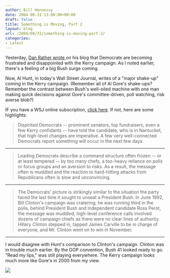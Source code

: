 ```yaml
---
author: Bill Hennessy
date: 2004-08-31 13:00:00+00:00
draft: false
title: Something is Moving, Part 2
layout: blog
url: /2004/08/31/something-is-moving-part-2/
categories:
- Latest
---
```


Yesterday, [Dan Rather wrote ](https://www.cbsnews.com/stories/2004/08/29/opinion/main639222.shtml)on his blog that Democrats are becoming frustrated and disappointed with the Kerry campaign. As I noted earlier, there's a feeling of a big Bush surge coming.




Now, Al Hunt, in today's Wall Street Journal, writes of a "major shake-up" coming in the Kerry campaign. (Remember all of Al Gore's shake-ups? Remember the contrast between Bush's well-oiled machine with one man making quick decisions against Gore's committee-driven, poll watching, risk averse blob?) 




IF you have a WSJ online subscription, [click here](https://online.wsj.com/article/0,,SB109396051280705705,00.html?mod=home_whats_news_us). If not, here are some highlights:




> 

> 
> Dispirited Democrats -- prominent senators, top fundraisers, even a few Kerry confidants -- have told the candidate, who is in Nantucket, that high-level changes are imperative. A few very well-connected Democrats report something will occur in the next few days.
> 
> 




***




> 

> 
> Leading Democrats describe a command structure often frozen -- or at least tempered -- by too many chefs, a too-heavy reliance on polls or focus groups and an aversion to risks. As a result, the message often is muddled and the reaction to hard-hitting attacks from Republicans often is slow and unconvincing.
> 
> 




***




> 

> 
> The Democrats' picture is strikingly similar to the situation the party faced the last time it sought to unseat a President Bush. In June 1992, Bill Clinton's campaign was cratering; he was running third in the polls, behind President Bush and Independent candidate Ross Perot, the message was muddled, high-level conference calls involved dozens of campaign chiefs as there were no clear lines of authority. Hillary Clinton stepped in, tapped James Carville to be in charge of everyone, and Mr. Clinton went on to win in November.
> 
> 




***




I would disagree with Hunt's comparison to Clinton's campaign. Clinton was in trouble much earlier. By the GOP convention, Bush 41 looked ready to go. "Read my lips," was still playing everywhere. The Kerry campaign looks much more like Gore's in 2000 from my view.




![](https://blog.billhennessy.com/aggbug.aspx?PostID=603)

